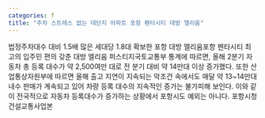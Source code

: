 ```yaml
---
categories: f
title: "주차 스트레스 없는 대단지 아파트 포항 펜타시티 대방 엘리움"
---
```

법정주차대수 대비 1.5배 많은 세대당 1.8대 확보한 포항 대방 엘리움포항 펜타시티 최고의 입주민 편의 갖춘 대방 엘리움 퍼스티지국토교통부 통계에 따르면, 올해 2분기 자동차 총 등록 대수가 약 2,500여만 대로 전 분기 대비 약 14만대 이상 증가했다. 또한 산업통상자원부에 따르면 올해 출고 지연이 지속되는 악조건 속에서도 매달 약 13~14만대 내수 판매가 계속되고 있어 차량 등록 대수의 지속적인 증가는 불가피해 보인다. 이와 같이 전국적으로 자동차 등록대수가 증가하는 상황에서 포항시도 예외는 아니다. 포항시청 건설교통사업본